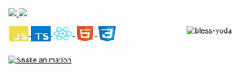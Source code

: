  <div>
  <a href="https://github.com/blessyourname">
  <img height="100em" src="https://github-readme-stats.vercel.app/api?username=blessyourname&show_icons=true&theme=tokyonight&include_all_commits=true&count_private=true"/>
  <img height="100em" src="https://github-readme-stats.vercel.app/api/top-langs/?username=blessyourname&layout=compact&langs_count=7&theme=tokyonight"/>
</div>
  
<div style="display: inline_block"><br>
  <img align="center" alt="bless-Js" height="30" width="40" src="https://raw.githubusercontent.com/devicons/devicon/master/icons/javascript/javascript-plain.svg">
  <img align="center" alt="bless-Ts" height="30" width="40" src="https://raw.githubusercontent.com/devicons/devicon/master/icons/typescript/typescript-plain.svg">
  <img align="center" alt="bless-React" height="30" width="40" src="https://raw.githubusercontent.com/devicons/devicon/master/icons/react/react-original.svg">
  <img align="center" alt="bless-HTML" height="30" width="40" src="https://raw.githubusercontent.com/devicons/devicon/master/icons/html5/html5-original.svg">
  <img align="center" alt="bless-CSS" height="30" width="40" src="https://raw.githubusercontent.com/devicons/devicon/master/icons/css3/css3-original.svg">
  <img align="right" height="150" width="150" alt="bless-yoda" src="https://giffiles.alphacoders.com/398/3987.gif">
</div>
  
  ##
  
![Snake animation](https://github.com/blessyourname/blessyourname/blob/output/github-contribution-grid-snake.svg)

